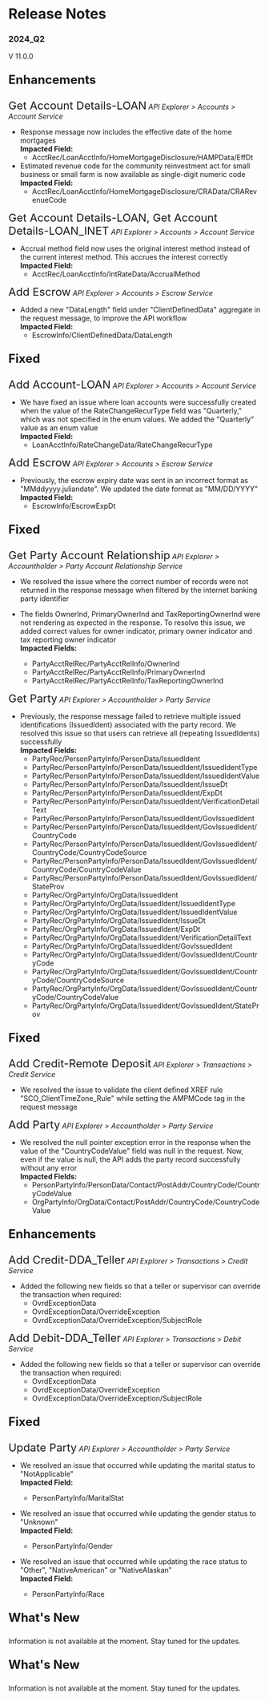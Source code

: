 # Release Notes 
### 2024_Q2
V 11.0.0
<!-- 
type: tab 
titles: Premier, Precision, Signature, Cleartouch, DNA, Finxact
-->


<p style="font-size: 24px; font-weight: bold;">Enhancements </p>

<span style="font-size: 22px; ">Get Account Details-LOAN</span> *API Explorer > Accounts > Account Service*


- Response message now includes the effective date of the home mortgages<br>
**Impacted Field:**
  - AcctRec/LoanAcctInfo/HomeMortgageDisclosure/HAMPData/EffDt
- Estimated revenue code for the community reinvestment act for small business or small farm is now available as single-digit numeric code<br>
**Impacted Field:**
  - AcctRec/LoanAcctInfo/HomeMortgageDisclosure/CRAData/CRARevenueCode

<span style="font-size: 22px; ">Get Account Details-LOAN, Get Account Details-LOAN_INET</span> *API Explorer > Accounts > Account Service*


- Accrual method field now uses the original interest method instead of the current interest method. This accrues the interest correctly<br>
**Impacted Field:**
	- AcctRec/LoanAcctInfo/IntRateData/AccrualMethod


<span style="font-size: 22px; ">Add Escrow</span> *API Explorer > Accounts > Escrow Service*


- Added a new "DataLength" field under "ClientDefinedData" aggregate in the request message, to improve the API workflow<br>
**Impacted Field:**
	- EscrowInfo/ClientDefinedData/DataLength


<p style="font-size: 24px; font-weight: bold;">Fixed </p>

<span style="font-size: 22px; ">Add Account-LOAN</span> *API Explorer > Accounts > Account Service*


- We have fixed an issue where loan accounts were successfully created when the value of the RateChangeRecurType field was "Quarterly," which was not specified in the enum values. We added the "Quarterly" value as an enum value<br>
**Impacted Field:**
	- LoanAcctInfo/RateChangeData/RateChangeRecurType


<span style="font-size: 22px; ">Add Escrow</span> *API Explorer > Accounts > Escrow Service*


- Previously, the escrow expiry date was sent in an incorrect format as "MMddyyyy.juliandate". We updated the date format as "MM/DD/YYYY"<br>
**Impacted Field:**
	- EscrowInfo/EscrowExpDt


<!-- type: tab -->
<p style="font-size: 24px; font-weight: bold;">Fixed </p>

<span style="font-size: 22px; ">Get Party Account Relationship</span> *API Explorer > Accountholder > Party Account Relationship Service*


- We resolved the issue where the correct number of records were not returned in the response message when filtered by the internet banking party identifier

- The fields OwnerInd, PrimaryOwnerInd and TaxReportingOwnerInd were not rendering as expected in the response. To resolve this issue, we added correct values for owner indicator, primary owner indicator and tax reporting owner indicator<br>
**Impacted Fields:**
	- PartyAcctRelRec/PartyAcctRelInfo/OwnerInd
	- PartyAcctRelRec/PartyAcctRelInfo/PrimaryOwnerInd
	- PartyAcctRelRec/PartyAcctRelInfo/TaxReportingOwnerInd

<span style="font-size: 22px; ">Get Party</span> *API Explorer > Accountholder > Party Service*


- Previously, the response message failed to retrieve multiple issued identifications (IssuedIdent) associated with the party record. We resolved this issue so that users can retrieve all (repeating IssuedIdents) successfully<br>
**Impacted Fields:**
	- PartyRec/PersonPartyInfo/PersonData/IssuedIdent
	- PartyRec/PersonPartyInfo/PersonData/IssuedIdent/IssuedIdentType
	- PartyRec/PersonPartyInfo/PersonData/IssuedIdent/IssuedIdentValue
	- PartyRec/PersonPartyInfo/PersonData/IssuedIdent/IssueDt
	- PartyRec/PersonPartyInfo/PersonData/IssuedIdent/ExpDt
	- PartyRec/PersonPartyInfo/PersonData/IssuedIdent/VerificationDetailText
	- PartyRec/PersonPartyInfo/PersonData/IssuedIdent/GovIssuedIdent
	- PartyRec/PersonPartyInfo/PersonData/IssuedIdent/GovIssuedIdent/CountryCode
	- PartyRec/PersonPartyInfo/PersonData/IssuedIdent/GovIssuedIdent/CountryCode/CountryCodeSource
	- PartyRec/PersonPartyInfo/PersonData/IssuedIdent/GovIssuedIdent/CountryCode/CountryCodeValue
	- PartyRec/PersonPartyInfo/PersonData/IssuedIdent/GovIssuedIdent/StateProv
	- PartyRec/OrgPartyInfo/OrgData/IssuedIdent
	- PartyRec/OrgPartyInfo/OrgData/IssuedIdent/IssuedIdentType
	- PartyRec/OrgPartyInfo/OrgData/IssuedIdent/IssuedIdentValue
	- PartyRec/OrgPartyInfo/OrgData/IssuedIdent/IssueDt
	- PartyRec/OrgPartyInfo/OrgData/IssuedIdent/ExpDt
	- PartyRec/OrgPartyInfo/OrgData/IssuedIdent/VerificationDetailText
	- PartyRec/OrgPartyInfo/OrgData/IssuedIdent/GovIssuedIdent
	- PartyRec/OrgPartyInfo/OrgData/IssuedIdent/GovIssuedIdent/CountryCode
	- PartyRec/OrgPartyInfo/OrgData/IssuedIdent/GovIssuedIdent/CountryCode/CountryCodeSource
	- PartyRec/OrgPartyInfo/OrgData/IssuedIdent/GovIssuedIdent/CountryCode/CountryCodeValue
	- PartyRec/OrgPartyInfo/OrgData/IssuedIdent/GovIssuedIdent/StateProv


<!-- type: tab -->
<p style="font-size: 24px; font-weight: bold;">Fixed </p>

<span style="font-size: 22px; ">Add Credit-Remote Deposit</span> *API Explorer > Transactions > Credit Service*


- We resolved the issue to validate the client defined XREF rule "SCO_ClientTimeZone_Rule" while setting the AMPMCode tag in the request message


<span style="font-size: 22px; ">Add Party</span> *API Explorer > Accountholder > Party Service*


- We resolved the null pointer exception error in the response when the value of the "CountryCodeValue" field was null in the request. Now, even if the value is null, the API adds the party record successfully without any error<br>
**Impacted Fields:**
	- PersonPartyInfo/PersonData/Contact/PostAddr/CountryCode/CountryCodeValue
	- OrgPartyInfo/OrgData/Contact/PostAddr/CountryCode/CountryCodeValue


<!-- type: tab -->
<p style="font-size: 24px; font-weight: bold;">Enhancements </p>

<span style="font-size: 22px; ">Add Credit-DDA_Teller</span> *API Explorer > Transactions > Credit Service*


- Added the following new fields so that a teller or supervisor can override the transaction when required:
	- OvrdExceptionData
	- OvrdExceptionData/OverrideException
	- OvrdExceptionData/OverrideException/SubjectRole


<span style="font-size: 22px; ">Add Debit-DDA_Teller</span> *API Explorer > Transactions > Debit Service*


- Added the following new fields so that a teller or supervisor can override the transaction when required:
	- OvrdExceptionData
	- OvrdExceptionData/OverrideException
	- OvrdExceptionData/OverrideException/SubjectRole


<p style="font-size: 24px; font-weight: bold;">Fixed </p>

<span style="font-size: 22px; ">Update Party</span> *API Explorer > Accountholder > Party Service*


- We resolved an issue that occurred while updating the marital status to "NotApplicable"<br>
**Impacted Field:**
	- PersonPartyInfo/MaritalStat

- We resolved an issue that occurred while updating the gender status to "Unknown"<br>
**Impacted Field:**
	- PersonPartyInfo/Gender

- We resolved an issue that occurred while updating the race status to "Other", "NativeAmerican" or "NativeAlaskan"<br>
**Impacted Field:**
	- PersonPartyInfo/Race


<!-- type: tab -->
<p style="font-size: 24px; font-weight: bold;">What's New </p>
Information is not available at the moment. Stay tuned for the updates.

<!-- type: tab -->
<p style="font-size: 24px; font-weight: bold;">What's New </p>
Information is not available at the moment. Stay tuned for the updates.
<!-- type: tab-end -->
